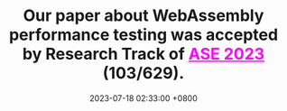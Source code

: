 ---
title: >-
    Our paper about <b>WebAssembly performance testing</b> was accepted by Research Track of <a href="https://conf.researchr.org/home/ase-2023" style="color: #ff00fc;">ASE 2023</a> (103/629).
date: 2023-07-18 02:33:00 +0800
---